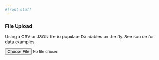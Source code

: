```yaml
---
#front stuff
---
```


<html lang="en">
<head>
	<meta charset="UTF-8">
	<link href="https://static.codepen.io/assets/favicon/apple-touch-icon-5ae1a0698dcc2402e9712f7d01ed509a57814f994c660df9f7a952f3060705ee.png" rel="apple-touch-icon" type="image/png">
	<meta content="CodePen" name="apple-mobile-web-app-title">
	<link href="https://static.codepen.io/assets/favicon/favicon-aec34940fbc1a6e787974dcd360f2c6b63348d4b1f4e06c77743096d55480f33.ico" rel="shortcut icon" type="image/x-icon">
	<link href="https://static.codepen.io/assets/favicon/logo-pin-8f3771b1072e3c38bd662872f6b673a722f4b3ca2421637d5596661b4e2132cc.svg" rel="mask-icon" type="">
	<title>CodePen - File upload CSV or JSON into Datatables.net using Javascript</title>
    <!-- <link href='https://cdn.datatables.net/1.10.20/css/jquery.dataTables.min.css' rel='stylesheet'> -->
    <link href="https://cdn.datatables.net/v/bs4-4.1.1/dt-1.10.20/datatables.min.css" rel="stylesheet">
	<style>
        #fileSize {
            display: none;
        }
	</style>
</head>
<body translate="no">
	<h3>File Upload</h3>
	<p>Using a CSV or JSON file to populate Datatables on the fly. See source for data examples.</p>
	<form>
		<input type="file"> <span id="fileSize">total size: 0</span>
	</form>
	<table id="results"></table>
	<script src="https://cdnjs.cloudflare.com/ajax/libs/jquery/3.4.1/jquery.min.js"></script>
    <script src="https://cdn.datatables.net/1.10.20/js/jquery.dataTables.min.js"></script>
    <!-- <script src="https://cdn.datatables.net/v/bs4-4.1.1/dt-1.10.20/datatables.min.js"></script> -->
	<script>
	     function CSVToJSON( csvData ) {
	     	var data = CSVToArray( csvData ),
	     		objData = [];
	     	for ( var i = 1; i < data.length; i++ ) {
	     		objData[ i - 1 ] = {};
	     		for ( var k = 0; k < data[ 0 ].length && k < data[ i ].length; k++ ) {
	     			var key = data[ 0 ][ k ];
	     			objData[ i - 1 ][ key ] = data[ i ][ k ]
	     		}
	     	}
	     	return JSON.stringify( objData ).replace( /},/g, "},\r\n" );;
	     }

	     function CSVToArray( csvData, delimiter ) {
	     	delimiter = ( delimiter || ',' );
	     	var pattern = new RegExp( ( '(\\' + delimiter + '|\\r?\\n|\\r|^)' + '(?:\'([^\']*(?:\'\'[^\']*)*)\'|' + '([^\'\\' + delimiter + '\\r\\n]*))' ), 'gi' ),
	     		data = [
	     			[]
	     		],
	     		matches = null,
	     		matchedDelimiter = '';
	     	while ( matches = pattern.exec( csvData ) ) {
	     		matchedDelimiter = matches[ 1 ];
	     		if ( matchedDelimiter.length && ( matchedDelimiter != delimiter ) ) {
	     			data.push( [] );
	     		}
	     		if ( matches[ 2 ] ) {
	     			matchedDelimiter = matches[ 2 ].replace( new RegExp( "\"\"", "g" ), "\"" );
	     		} else {
	     			matchedDelimiter = matches[ 3 ];
	     		}
	     		data[ data.length - 1 ].push( matchedDelimiter );
	     	}
	     	return ( data );
	     }
	     $( 'input[type="file"]' ).on( 'change', function( e ) {
	     	$( 'body' ).remove( 'pre' ).append( '<pre/>' );
	     	if ( $.fn.DataTable.isDataTable( '#results' ) ) {
	     		$( '#results' ).DataTable().clear().destroy();
	     	}
	     	var files = $( this )[ 0 ].files,
	     		file = files[ 0 ],
	     		bytes = file.size,
	     		output = bytes + ' bytes',
	     		extension = file.name.substr( file.name.lastIndexOf( '.' ) + 1, file.name.length ).toLowerCase(),
	     		reader = new FileReader(),
	     		result = null,
	     		arr = [];
	     	if ( -1 === [ 'csv', 'json' ].indexOf( extension ) ) {
	     		alert( 'CSV and JSON files are currently supported' );
	     		return false;
	     	}
	     	reader.onload = function( e ) {
	     		var result = e.target.result;
	     		$( 'pre' )[ 0 ].textContent = e.target.result;
	     		if ( 'csv' === extension ) {
	     			result = $.parseJSON( CSVToJSON( result ) );
	     		}
	     		if ( 'json' === extension ) {
	     			result = $.parseJSON( result );
	     		}
	     		$( '#results' ).DataTable( {
	     			data: result,
	     			columns: [ {
	     				data: 'name',
	     				defaultContent: 'missing'
	     			}, {
	     				data: 'title',
	     				defaultContent: 'missing'
	     			}, {
	     				data: 'location',
	     				defaultContent: 'missing'
	     			}, {
	     				data: 'score',
	     				defaultContent: 'missing'
	     			}, {
	     				data: 'date',
	     				defaultContent: 'missing'
	     			}, {
	     				data: 'salary',
	     				defaultContent: 'missing'
	     			} ],
	     		} );
	     	}
	     	reader.readAsText( file );
	     	for ( var aMultiples = [ 'KiB', 'MiB', 'GiB', 'TiB', 'PiB', 'EiB', 'ZiB', 'YiB' ],
	     			nMultiple = 0,
	     			nApprox = bytes / 1024; nApprox > 1; nApprox /= 1024, nMultiple++ ) {
	     		output = nApprox.toFixed( 3 ) + ' ' + aMultiples[ nMultiple ] + ' (' + bytes + ' bytes)';
	     	}
	     	$( '#fileSize' ).show().text( output );
	     } );
	</script>
</body>
</html>